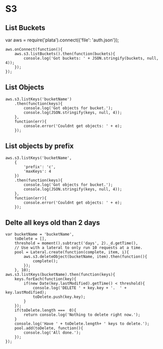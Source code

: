 # S3


## List Buckets

var aws = require('plata').connect({'file': 'auth.json'});

    aws.onConnect(function(){
        aws.s3.listBuckets().then(function(buckets){
            console.log('Got buckets: ' + JSON.stringify(buckets, null, 4));
        });
    });


## List Objects

    aws.s3.listKeys('bucketName')
        .then(function(keys){
            console.log('Got objects for bucket.');
            console.log(JSON.stringify(keys, null, 4));
        },
        function(err){
            console.error('Couldnt get objects: ' + e);
        });

## List objects by prefix

    aws.s3.listKeys('bucketName',
        {
            'prefix': 'c',
            'maxKeys': 4
        })
        .then(function(keys){
            console.log('Got objects for bucket.');
            console.log(JSON.stringify(keys, null, 4));
        },
        function(err){
            console.error('Couldnt get objects: ' + e);
        });

## Delte all keys old than 2 days

    var bucketName = 'bucketName',
        toDelete = [],
        threshold = moment().subtract('days', 2)._d.getTime(),
        // Use with a lateral to only run 10 requests at a time.
        pool = Lateral.create(function(complete, item, i){
            aws.s3.deleteObject(bucketName, item).then(function(){
                complete();
            });
        }, 10);
    aws.s3.listKeys(bucketName).then(function(keys){
        keys.forEach(function(key){
            if(new Date(key.lastModified).getTime() < threshold){
                console.log('DELETE ' + key.key + '.  ' + key.lastModified);
                toDelete.push(key.key);
            }
        });
        if(toDelete.length ===  0){
            return console.log('Nothing to delete right now.');
        }
        console.log('Have ' + toDelete.length+ ' keys to delete.');
        pool.add(toDelete, function(){
            console.log('All done.');
        });
    });